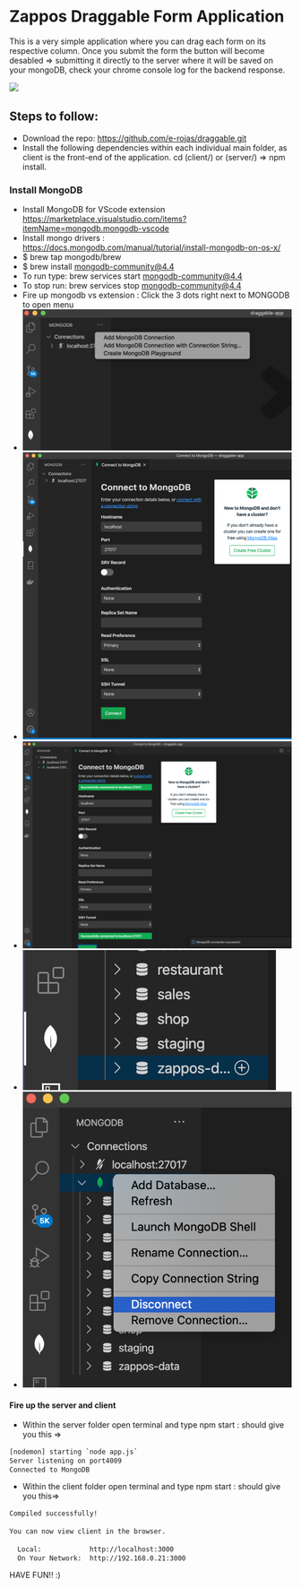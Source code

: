 # Zappos Draggable Form Application
This is a very simple application where you can drag each form on its respective column. Once you submit the form the button will become desabled => submitting it directly to the server where it will be saved on your mongoDB, check your chrome console log for the backend response.

![](https://github.com/e-rojas/draggable/blob/master/client/src/images/zappos-draggable-form-app.gif)

## Steps to follow:
* Download the repo: https://github.com/e-rojas/draggable.git
* Install the following dependencies within each individual main folder, as client is the front-end of the application. cd (client/) or (server/) => npm install. 

### Install MongoDB
* Install MongoDB for VScode extension https://marketplace.visualstudio.com/items?itemName=mongodb.mongodb-vscode
* Install mongo drivers : https://docs.mongodb.com/manual/tutorial/install-mongodb-on-os-x/
*   $ brew tap mongodb/brew
*   $ brew install mongodb-community@4.4
* To run type: brew services start mongodb-community@4.4
* To stop run: brew services stop mongodb-community@4.4
* Fire up mongodb vs extension : Click the 3 dots right next to MONGODB to open menu
* ![](https://github.com/e-rojas/draggable/blob/master/client/src/images/step-1.png)
* ![](https://github.com/e-rojas/draggable/blob/master/client/src/images/step-2.png)
* ![](https://github.com/e-rojas/draggable/blob/master/client/src/images/step-3.png)
* ![](https://github.com/e-rojas/draggable/blob/master/client/src/images/step-4.png)
* ![](https://github.com/e-rojas/draggable/blob/master/client/src/images/step-5.png)

#### Fire up the server and client
* Within the server folder open terminal and type npm start : should give you this => 
```
[nodemon] starting `node app.js`
Server listening on port4009
Connected to MongoDB
```
* Within the client folder open terminal and type npm start : should give you this=>
```
Compiled successfully!

You can now view client in the browser.

  Local:            http://localhost:3000
  On Your Network:  http://192.168.0.21:3000
```

HAVE FUN!! :)